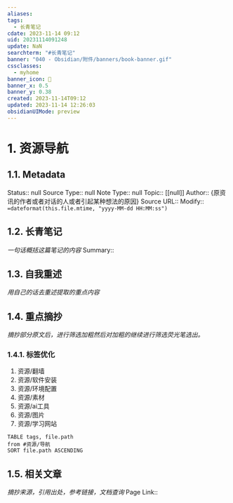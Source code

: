 ```yaml
---
aliases: 
tags:
  - 长青笔记
cdate: 2023-11-14 09:12
uid: 20231114091248
update: NaN
searchterm: "#长青笔记"
banner: "040 - Obsidian/附件/banners/book-banner.gif"
cssclasses:
  - myhome
banner_icon: 💌
banner_x: 0.5
banner_y: 0.38
created: 2023-11-14T09:12
updated: 2023-11-14 12:26:03
obsidianUIMode: preview
---
```


# 1. 资源导航

## 1.1. Metadata

Status:: null
Source Type:: null
Note Type:: null
Topic:: [[null]]
Author:: {原资讯的作者或者对话的人或者引起某种想法的原因}
Source URL::
Modify:: `=dateformat(this.file.mtime, "yyyy-MM-dd HH:MM:ss")`

## 1.2. 长青笔记

_一句话概括这篇笔记的内容_
Summary::

## 1.3. 自我重述

_用自己的话去重述提取的重点内容_


## 1.4. 重点摘抄

_摘抄部分原文后，进行筛选加粗然后对加粗的继续进行筛选荧光笔选出。_

### 1.4.1. 标签优化
1. 资源/翻墙
2. 资源/软件安装
3. 资源/环境配置
4. 资源/素材
5. 资源/ai工具
6. 资源/图片
7. 资源/学习网站

```dataview
TABLE tags, file.path
from #资源/导航 
SORT file.path ASCENDING
```
## 1.5. 相关文章

_摘抄来源，引用出处，参考链接，文档查询_
Page Link::


